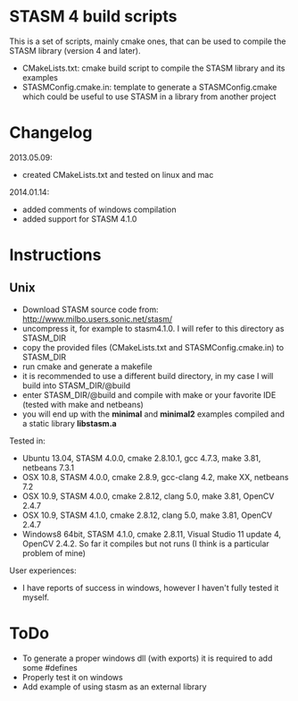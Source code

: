 STASM 4 build scripts
=====================

This is a set of scripts, mainly cmake ones, that can be used to compile the STASM library (version 4 and later).
* CMakeLists.txt: cmake build script to compile the STASM library and its examples
* STASMConfig.cmake.in: template to generate a STASMConfig.cmake which could be useful to use STASM in a library from another project

Changelog
=========

2013.05.09: 
* created CMakeLists.txt and tested on linux and mac
 
2014.01.14:       
* added comments of windows compilation
* added support for STASM 4.1.0
          
Instructions
============

Unix
----

* Download STASM source code from: http://www.milbo.users.sonic.net/stasm/ 
* uncompress it, for example to stasm4.1.0. I will refer to this directory as STASM_DIR
* copy the provided files (CMakeLists.txt and STASMConfig.cmake.in) to STASM_DIR
* run cmake and generate a makefile
* it is recommended to use a different build directory, in my case I will build into STASM_DIR/@build
* enter STASM_DIR/@build and compile with make or your favorite IDE (tested with make and netbeans)
* you will end up with the __minimal__ and __minimal2__ examples compiled and a static library __libstasm.a__


Tested in:
* Ubuntu 13.04, STASM 4.0.0, cmake 2.8.10.1, gcc 4.7.3, make 3.81, netbeans 7.3.1
* OSX 10.8, STASM 4.0.0, cmake 2.8.9, gcc-clang 4.2, make XX, netbeans 7.2
* OSX 10.9, STASM 4.0.0, cmake 2.8.12, clang 5.0, make 3.81, OpenCV 2.4.7
* OSX 10.9, STASM 4.1.0, cmake 2.8.12, clang 5.0, make 3.81, OpenCV 2.4.7
* Windows8 64bit, STASM 4.1.0, cmake 2.8.11, Visual Studio 11 update 4,  OpenCV 2.4.2. So far it compiles but not runs (I think is a particular problem of mine)

User experiences:
* I have reports of success in windows, however I haven't fully tested it myself. 

ToDo
============
* To generate a proper windows dll (with exports) it is required to add some #defines
* Properly test it on windows
* Add example of using stasm as an external library

